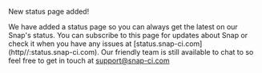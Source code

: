 New status page added!

We have added a status page so you can always get the latest on our Snap's status. You can subscribe to this page for updates about Snap or check it when you have any issues at [status.snap-ci.com] (http//:status.snap-ci.com). Our friendly team is still available to chat to so feel free to get in touch at support@snap-ci.com
